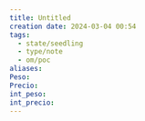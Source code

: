 ```yaml
---
title: Untitled
creation date: 2024-03-04 00:54
tags:
  - state/seedling
  - type/note
  - om/poc
aliases: 
Peso: 
Precio: 
int_peso: 
int_precio:
---
```


